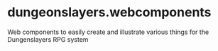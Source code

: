 dungeonslayers.webcomponents
============================

Web components to easily create and illustrate various things for the Dungenslayers RPG system
